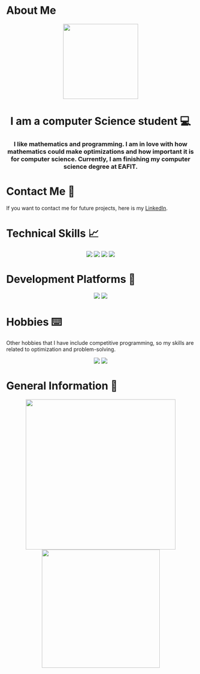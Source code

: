 # About Me

<div align="center" id="hola">
    <img src="https://media.giphy.com/media/v1.Y2lkPTc5MGI3NjExb2lzank0eG1wZnhyNDF5ejduOWZoMnZzOGJsMjA3cDZocTloMmUxeCZlcD12MV9pbnRlcm5hbF9naWZfYnlfaWQmY3Q9Zw/JIX9t2j0ZTN9S/giphy.gif" width="200" />
    <h1>I am a computer Science student 💻</h1>
    <h3>I like mathematics and programming. I am in love with how mathematics could make optimizations and how important it is for 
        computer science. Currently, I am finishing my computer science degree at EAFIT.
    </h3>
</div>

# Contact Me 📩

If you want to contact me for future projects, here is my [LinkedIn](https://www.linkedin.com/in/luisa-garcia-aa5ab31a4/).

# Technical Skills 📈

<div align="center" id="all">
    <img src="https://img.shields.io/badge/MySQL-005C84?style=for-the-badge&logo=mysql&logoColor=white"/>
    <img src="https://img.shields.io/badge/PostgreSQL-316192?style=for-the-badge&logo=postgresql&logoColor=white"/>
    <img src="https://img.shields.io/badge/Python-14354C?style=for-the-badge&logo=python&logoColor=white" />
    <img src="https://img.shields.io/badge/C%2B%2B-00599C?style=for-the-badge&logo=c%2B%2B&logoColor=white" />
</div>

# Development Platforms 📁

<div align="center" id="platforms">
    <img src="https://img.shields.io/badge/Visual_Studio_Code-0078D4?style=for-the-badge&logo=visual%20studio%20code&logoColor=white"/>
    <img src="https://img.shields.io/badge/Spyder%20Ide-FF0000?style=for-the-badge&logo=spyder%20ide&logoColor=white"/>
</div>

# Hobbies ⌨️

Other hobbies that I have include competitive programming, so my skills are related to optimization and problem-solving.

<div align="center" id="languages">
    <img src="https://img.shields.io/badge/Codeforces-445f9d?style=for-the-badge&logo=Codeforces&logoColor=white" />
    <img src="https://img.shields.io/badge/-LeetCode-FFA116?style=for-the-badge&logo=LeetCode&logoColor=black" />
</div>

# General Information 💾

<div align="center" id="general">
    <img src="https://github-readme-stats.vercel.app/api?username=LuisaMG01&theme=blue-green" width="400" />
    <img src="https://github-readme-stats.vercel.app/api/top-langs/?username=LuisaMG01&theme=blue-green" width="315" />
</div>
